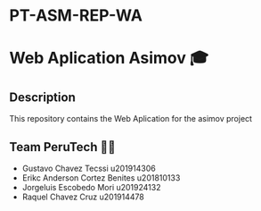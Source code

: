 # PT-ASM-REP-WA
# Web Aplication Asimov 🎓

## Description
This repository contains the Web Aplication for the asimov project

## Team PeruTech 👨‍💻
* Gustavo Chavez Tecssi		   	u201914306
* Erikc Anderson Cortez Benites	u201810133
* Jorgeluis Escobedo Mori	    	u201924132
* Raquel Chavez Cruz		    	u201914478
